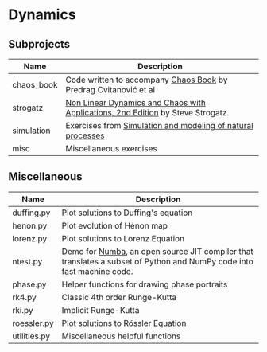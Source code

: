# Dynamics

## Subprojects

Name | Description
-------------------------- | ------------------------------------------------
chaos_book| Code written to accompany  [Chaos Book](http://chaosbook.org/) by Predrag Cvitanović et al
strogatz|[Non Linear Dynamics and Chaos with Applications, 2nd Edition](http://www.stevenstrogatz.com/books/nonlinear-dynamics-and-chaos-with-applications-to-physics-biology-chemistry-and-engineering) by Steve Strogatz.
simulation| Exercises from [Simulation and modeling of natural processes](https://www.coursera.org/learn/modeling-simulation-natural-processes/home/info)
misc|Miscellaneous exercises

## Miscellaneous

Name | Description
-------------------------- | ------------------------------------------------
duffing.py  | Plot solutions to Duffing's equation
henon.py| Plot evolution of Hénon map
lorenz.py   | Plot solutions to Lorenz Equation
ntest.py | Demo for [Numba](https://numba.pydata.org/), an open source JIT compiler that translates a subset of Python and NumPy code into fast machine code.
phase.py    | Helper functions for drawing phase portraits
rk4.py      | Classic 4th order Runge-Kutta
rki.py      | Implicit Runge-Kutta
roessler.py | Plot solutions to Rössler Equation
utilities.py | Miscellaneous helpful functions

